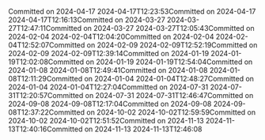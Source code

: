Committed on 2024-04-17 2024-04-17T12:23:53Committed on 2024-04-17 2024-04-17T12:16:13Committed on 2024-03-27 2024-03-27T12:47:11Committed on 2024-03-27 2024-03-27T12:05:43Committed on 2024-02-04 2024-02-04T12:04:20Committed on 2024-02-04 2024-02-04T12:52:07Committed on 2024-02-09 2024-02-09T12:52:19Committed on 2024-02-09 2024-02-09T12:39:14Committed on 2024-01-19 2024-01-19T12:02:08Committed on 2024-01-19 2024-01-19T12:54:04Committed on 2024-01-08 2024-01-08T12:49:41Committed on 2024-01-08 2024-01-08T12:11:29Committed on 2024-01-04 2024-01-04T12:48:27Committed on 2024-01-04 2024-01-04T12:27:04Committed on 2024-07-31 2024-07-31T12:20:57Committed on 2024-07-31 2024-07-31T12:46:47Committed on 2024-09-08 2024-09-08T12:17:04Committed on 2024-09-08 2024-09-08T12:37:22Committed on 2024-10-02 2024-10-02T12:59:59Committed on 2024-10-02 2024-10-02T12:51:52Committed on 2024-11-13 2024-11-13T12:40:16Committed on 2024-11-13 2024-11-13T12:46:08